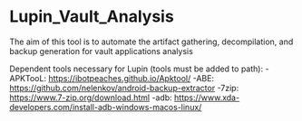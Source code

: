 # Lupin_Vault_Analysis

The aim of this tool is to automate the artifact gathering, decompilation, and backup generation for vault applications analysis 

Dependent tools necessary for Lupin (tools must be added to path):
	-APKTooL: https://ibotpeaches.github.io/Apktool/
	-ABE: https://github.com/nelenkov/android-backup-extractor
	-7zip: https://www.7-zip.org/download.html
	-adb: https://www.xda-developers.com/install-adb-windows-macos-linux/

